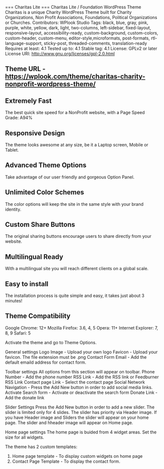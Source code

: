 
=== Charitas Lite ===
Charitas Lite / Foundation WordPress Theme
Charitas is a unique Charity WordPress Theme built for Charity Organizations, Non Profit Associations, Foundations, Political Organizations or Churches.
Contributors: WPlook Studio
Tags: black, blue, gray, pink, purple, white, yellow, dark, light, two-columns, left-sidebar, fixed-layout, responsive-layout, accessibility-ready, custom-background, custom-colors, custom-header, custom-menu, editor-style,microformats, post-formats, rtl-language-support, sticky-post, threaded-comments, translation-ready
Requires at least: 4.1
Tested up to: 4.1
Stable tag: 4.1
License: GPLv2 or later
License URI: http://www.gnu.org/licenses/gpl-2.0.html

## Theme URL - https://wplook.com/theme/charitas-charity-nonprofit-wordpress-theme/


## Extremely Fast
The best quick site speed for a NonProfit website, with a Page Speed Grade: A94%

## Responsive Design
The theme looks awesome at any size, be it a Laptop screen, Mobile or Tablet.

## Advanced Theme Options
Take advantage of our user friendly and gorgeous Option Panel.

## Unlimited Color Schemes
The color options will keep the site in the same style with your brand identity.

## Custom Share Buttons
The original sharing buttons encourage users to share directly from your website.

## Multilingual Ready
With a multilingual site you will reach different clients on a global scale.

## Easy to install
The installation process is quite simple and easy, it takes just about 3 minutes!

## Theme Compatibility
Google Chrome: 12+
Mozilla Firefox: 3.6, 4, 5
Opera: 11+
Internet Explorer: 7, 8, 9
Safari: 5

Activate the theme and go to Theme Options.

General settings
Logo Image - Upload your own logo
Favicon - Upload your favicon. The file extension must be .png
Contact Form Email - Add the default emaild address for contact form.


Toolbar settings
All options from this section will appear on toolbar. 
Phone Number - Add the phone number
RSS Link - Add the RSS link or Feedburner RSS Link
Contact page Link - Select the contact page
Social Network Navigation - Press the Add New button in order to add social media links.
Activate Search form - Activate or deactivate the search form
Donate Link - Add the donate link

Slider Settings
Press the Add New button in order to add a new slider. The slider is limited only for 4 slides.
The slider has priority via Header image. If you have Header image and Sliders the slider will appear on your home page. The slider and hheader image will appear on Home page.

Home page settings
The home page is buided from 4 widget areas. Set the size for all widgets.

The theme has 2 custom templates:
1. Home page template - To display custom widgets on home page
2. Contact Page Template - To display the contact form.
